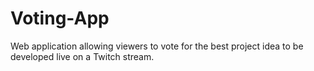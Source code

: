 # Voting-App
Web application allowing viewers to vote for the best project idea to be developed live on a Twitch stream.
